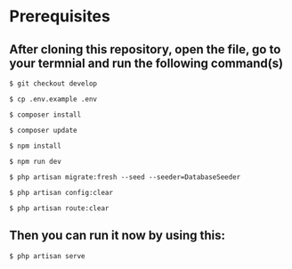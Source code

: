 # Prerequisites

## After cloning this repository, open the file, go to your termnial and run the following command(s)

    $ git checkout develop

    $ cp .env.example .env

    $ composer install

    $ composer update

    $ npm install

    $ npm run dev

    $ php artisan migrate:fresh --seed --seeder=DatabaseSeeder

    $ php artisan config:clear

    $ php artisan route:clear

## Then you can run it now by using this:

    $ php artisan serve
